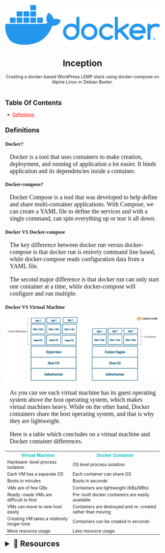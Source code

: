 <style>
@import url('https://fonts.googleapis.com/css2?family=Chivo+Mono:wght@300&display=swap');
@import url('https://fonts.googleapis.com/css2?family=Ropa+Sans&display=swap');

h3{
    font-family:Ropa Sans;
    font-wight:bold;
    font-style:;
}

a {
    color: red;
}

#links {
    font-family:Chivo Mono;
    margin-left:50px;
    color:#308D46;
}

#p-text{
    font-family:Ropa Sans;
    font-size:20px;
    margin-left:15px;
}
</style>

<a href="https://github.com/youssefachehboune/inception">
    <img src="images/docker.png" alt="Logo">
</a>
<br/>
<p align="center">
  <h1 align="center">Inception</h1>

  <p align="center">
    Creating a docker-based WordPress LEMP stack using docker-compose on Alpine Linux or Debian Buster.
    <br/>
    <br/>
  </p>
</p>

## Table Of Contents

* [Definitions](#definitions)

## Definitions

### Docker?
 <p id="p-text">Docker is a tool that uses containers to make creation, deployment, and running of application a lot easier. It binds application and its dependencies inside a container.</p>

### Docker-compose?
<p id="p-text">Docker Compose is a tool that was developed to help define and share multi-container applications. With Compose, we can create a YAML file to define the services and with a single command, can spin everything up or tear it all down.</p>

### Docker VS Docker-compose

<p id="p-text">The key difference between docker run versus docker-compose is that docker run is entirely command line based, while docker-compose reads configuration data from a YAML file. </p>

<p id="p-text">The second major difference is that docker run can only start one container at a time, while docker-compose will configure and run multiple.</p>

### Docker VS Virtual Machine

![My animated logo](images/docker_vs_vm.png)

<p id="p-text">As you can see each virtual machine has its guest operating system above the host operating system, which makes virtual machines heavy. While on the other hand, Docker containers share the host operating system, and that is why they are lightweight. </p>

<p id="p-text">Here is a table which concludes on a virtual machine and Docker container differences.</p>

<table>
    <tr>
      <th style="color:#0fbfbf;">Virtual Machine</th>
      <th style="color:#0fbfbf;">Docker Container</th>
    </tr>
    <tr>
      <td>Hardware-level process isolation</td>
      <td>OS level process isolation</td>
    </tr>
    <tr>
      <td>Each VM has a separate OS</td>
      <td>Each container can share OS</td>
    </tr>
    <tr>
      <td>Boots in minutes</td>
      <td>Boots in seconds</td>
    </tr>
    <tr>
      <td>VMs are of few GBs</td>
      <td>Containers are lightweight (KBs/MBs)</td>
    </tr>
    <tr>
      <td>Ready-made VMs are difficult to find</td>
      <td>Pre-built docker containers are easily available</td>
    </tr>
    <tr>
      <td>VMs can move to new host easily</td>
      <td>Containers are destroyed and re-created rather than moving</td>
    </tr>
    <tr>
      <td>Creating VM takes a relatively longer time</td>
      <td>Containers can be created in seconds</td>
    </tr>
    <tr>
      <td>More resource usage</td>
      <td>Less resource usage</td>
    </tr>
</table>

<details>
    <summary style="font-size:25px;font-weight: bold;"> 🔎 Resources </summary>
    <h4>For Read</h4>
    <a id="links" href="https://aws.amazon.com/docker/" > - What is Docker?</a>
    <br>
    <a href=https://docs.docker.com/compose/" id="links" > - What is Docker-compose?</a>
    <br>
    <a href="https://geekflare.com/docker-vs-virtual-machine/" id="links" > - Docker-vs-virtual-machine?</a>
    <br>
    <a href="https://openclassrooms.com/en/courses/2035766-optimisez-votre-deploiement-en-creant-des-conteneurs-avec-docker" id="links" > - Optimize your deployment by building containers with Docker.</a>
    <br>
    <a href="https://cloud.google.com/architecture/best-practices-for-building-containers" id="links" > - Best practices for building containers</a>
    <br>
    <h4>For Watch</h4>
    <a href="https://www.youtube.com/watch?v=rOTqprHv1YE" id="links" > - What Is Docker? | What Is Docker And How It Works?</a>
    <br>
    <a href="https://www.youtube.com/watch?v=pTFZFxd4hOI" id="links" > - Docker Tutorial for Beginners</a>
    <br>
    <a href="https://www.youtube.com/watch?v=HG6yIjZapSA" id="links" > - Docker Compose Tutorial</a>
    <br>
</details>